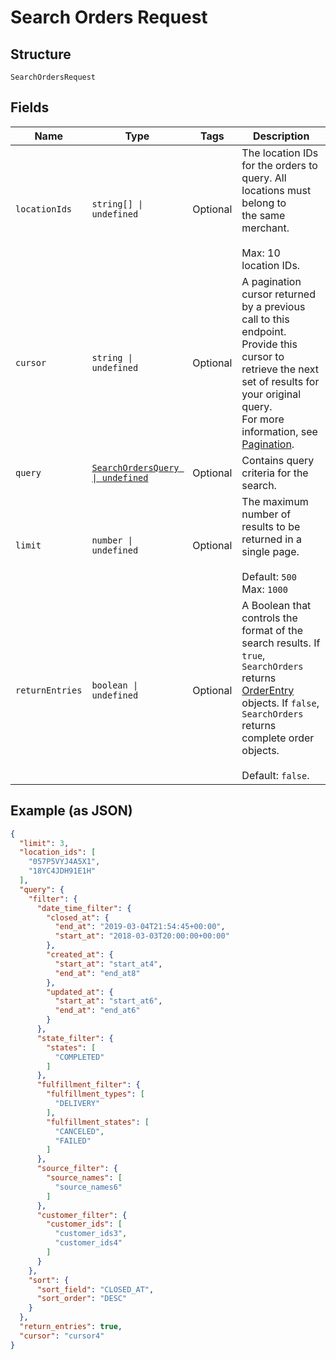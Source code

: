 <!-- Optimized: 2025-10-06 -->
<!-- RPM: 1.6.2.1.1.6.2.1_search-orders-request_20251006 -->
<!-- Session: E2E RPM DNA Application -->
<!-- AOM: RND (Reggie & Dro) -->
<!-- COI: TECHNOLOGY -->
<!-- RPM: HIGH -->
<!-- ACTION: BUILD -->

# Search Orders Request

## Structure

`SearchOrdersRequest`

## Fields

| Name | Type | Tags | Description |
|  --- | --- | --- | --- |
| `locationIds` | `string[] \| undefined` | Optional | The location IDs for the orders to query. All locations must belong to<br>the same merchant.<br><br>Max: 10 location IDs. |
| `cursor` | `string \| undefined` | Optional | A pagination cursor returned by a previous call to this endpoint.<br>Provide this cursor to retrieve the next set of results for your original query.<br>For more information, see [Pagination](https://developer.squareup.com/docs/build-basics/common-api-patterns/pagination). |
| `query` | [`SearchOrdersQuery \| undefined`](../../doc/models/search-orders-query.md) | Optional | Contains query criteria for the search. |
| `limit` | `number \| undefined` | Optional | The maximum number of results to be returned in a single page.<br><br>Default: `500`<br>Max: `1000` |
| `returnEntries` | `boolean \| undefined` | Optional | A Boolean that controls the format of the search results. If `true`,<br>`SearchOrders` returns [OrderEntry](entity:OrderEntry) objects. If `false`, `SearchOrders`<br>returns complete order objects.<br><br>Default: `false`. |

## Example (as JSON)

```json
{
  "limit": 3,
  "location_ids": [
    "057P5VYJ4A5X1",
    "18YC4JDH91E1H"
  ],
  "query": {
    "filter": {
      "date_time_filter": {
        "closed_at": {
          "end_at": "2019-03-04T21:54:45+00:00",
          "start_at": "2018-03-03T20:00:00+00:00"
        },
        "created_at": {
          "start_at": "start_at4",
          "end_at": "end_at8"
        },
        "updated_at": {
          "start_at": "start_at6",
          "end_at": "end_at6"
        }
      },
      "state_filter": {
        "states": [
          "COMPLETED"
        ]
      },
      "fulfillment_filter": {
        "fulfillment_types": [
          "DELIVERY"
        ],
        "fulfillment_states": [
          "CANCELED",
          "FAILED"
        ]
      },
      "source_filter": {
        "source_names": [
          "source_names6"
        ]
      },
      "customer_filter": {
        "customer_ids": [
          "customer_ids3",
          "customer_ids4"
        ]
      }
    },
    "sort": {
      "sort_field": "CLOSED_AT",
      "sort_order": "DESC"
    }
  },
  "return_entries": true,
  "cursor": "cursor4"
}
```
